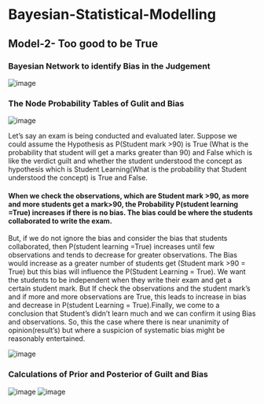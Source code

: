 # Bayesian-Statistical-Modelling

## Model-2- Too good to be True
### Bayesian Network to identify Bias in the Judgement
![image](https://user-images.githubusercontent.com/47551095/123717503-e681bc00-d874-11eb-8a7c-8d1e8c052cd2.png)
### The Node Probability Tables of Gulit and Bias 
![image](https://user-images.githubusercontent.com/47551095/123718265-9e639900-d876-11eb-8ee5-5d34532435e6.png)

Let’s say an exam is being conducted and evaluated later. Suppose we could assume the Hypothesis as P(Student mark >90) is True (What is the probability that student will get a marks greater than 90) and False which is like the verdict guilt and whether the student understood the concept as hypothesis which is Student Learning(What is the probability that Student understood the concept) is True and False. 

####  When we check the observations, which are Student mark >90, as more and more students get a mark>90, the Probability P(student learning =True) increases if there is no bias. The bias could be where the students collaborated to write the exam. 

But, if we do not ignore the bias and consider the bias that students collaborated, then 	P(student learning =True) increases until few observations and tends to decrease for greater observations. The Bias would increase as a greater number of students get (Student mark >90 = True) but this bias will influence the P(Student Learning = True). We want the students to be independent when they write their exam and get a certain student mark. But If check the observations and the student mark’s and if more and more observations are True, this leads to increase in bias and decrease in P(student Learning = True).Finally, we come to a conclusion that Student’s didn’t learn much and we can confirm it using Bias and observations. So, this the case where there is near unanimity of opinion(result’s) but where a suspicion of systematic bias might be reasonably entertained.

![image](https://user-images.githubusercontent.com/47551095/123718975-5e051a80-d878-11eb-9505-c22b62d41afd.png)
### Calculations of Prior and Posterior of Guilt and Bias
![image](https://user-images.githubusercontent.com/47551095/123718297-afaca580-d876-11eb-9784-6297ff0e625e.png)
![image](https://user-images.githubusercontent.com/47551095/123718320-be935800-d876-11eb-97ff-e55e6ec32bb3.png)





